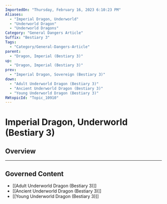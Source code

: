 ```yaml
---
ImportedOn: "Thursday, February 16, 2023 6:10:23 PM"
Aliases:
  - "Imperial Dragon, Underworld"
  - "Underworld Dragon"
  - "Underworld Dragons"
Category: "General Dangers Article"
Suffix: "Bestiary 3"
Tags:
  - "Category/General-Dangers-Article"
parent:
  - "Dragon, Imperial (Bestiary 3)"
up:
  - "Dragon, Imperial (Bestiary 3)"
prev:
  - "Imperial Dragon, Sovereign (Bestiary 3)"
down:
  - "Adult Underworld Dragon (Bestiary 3)"
  - "Ancient Underworld Dragon (Bestiary 3)"
  - "Young Underworld Dragon (Bestiary 3)"
RWtopicId: "Topic_10910"
---
```

# Imperial Dragon, Underworld (Bestiary 3)
## Overview
---
## Governed Content
- [[Adult Underworld Dragon (Bestiary 3)]]
- [[Ancient Underworld Dragon (Bestiary 3)]]
- [[Young Underworld Dragon (Bestiary 3)]]

